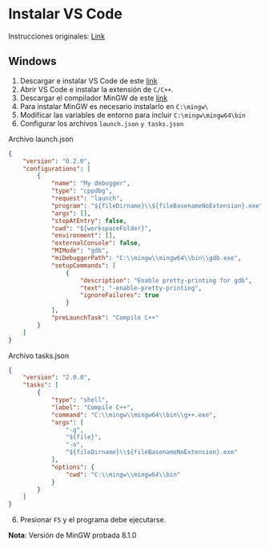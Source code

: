 # Instalar VS Code

Instrucciones originales: [Link](https://code.visualstudio.com/docs/cpp/config-mingw)

## Windows

1. Descargar e instalar VS Code de este [link](https://code.visualstudio.com/download)
2. Abrir VS Code e instalar la extensión de `C/C++`.
3. Descargar el compilador MinGW de este [link](https://sourceforge.net/projects/mingw-w64/files/Toolchains%20targetting%20Win32/Personal%20Builds/mingw-builds/installer/mingw-w64-install.exe/download)
4. Para instalar MinGW es necesario instalarlo en `C:\mingw\`
5. Modificar las variables de entorno para incluir `C:\mingw\mingw64\bin`
6. Configurar los archivos `launch.json` `y tasks.json`

Archivo launch.json
```json
{
    "version": "0.2.0",
    "configurations": [
        {
            "name": "My debugger",
            "type": "cppdbg",
            "request": "launch",
            "program": "${fileDirname}\\${fileBasenameNoExtension}.exe",
            "args": [],
            "stopAtEntry": false,
            "cwd": "${workspaceFolder}",
            "environment": [],
            "externalConsole": false,
            "MIMode": "gdb",
            "miDebuggerPath": "C:\\mingw\\mingw64\\bin\\gdb.exe",
            "setupCommands": [
                {
                    "description": "Enable pretty-printing for gdb",
                    "text": "-enable-pretty-printing",
                    "ignoreFailures": true
                }
            ],
            "preLaunchTask": "Compile C++"
        }
    ]
}
```

Archivo tasks.json
```json
{
    "version": "2.0.0",
    "tasks": [
        {
            "type": "shell",
            "label": "Compile C++",
            "command": "C:\\mingw\\mingw64\\bin\\g++.exe",
            "args": [
                "-g",
                "${file}",
                "-o",
                "${fileDirname}\\${fileBasenameNoExtension}.exe"
            ],
            "options": {
                "cwd": "C:\\mingw\\mingw64\\bin"
            }
        }
    ]
}
```

6. Presionar `F5` y el programa debe ejecutarse.

**Nota**: Versión de MinGW probada 8.1.0
